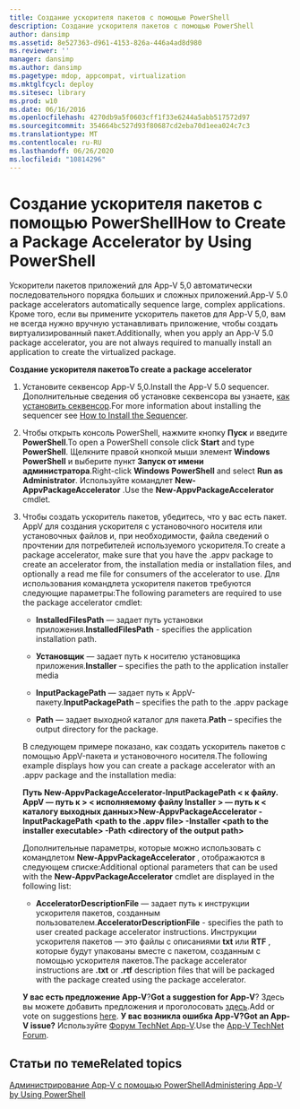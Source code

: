 ```yaml
---
title: Создание ускорителя пакетов с помощью PowerShell
description: Создание ускорителя пакетов с помощью PowerShell
author: dansimp
ms.assetid: 8e527363-d961-4153-826a-446a4ad8d980
ms.reviewer: ''
manager: dansimp
ms.author: dansimp
ms.pagetype: mdop, appcompat, virtualization
ms.mktglfcycl: deploy
ms.sitesec: library
ms.prod: w10
ms.date: 06/16/2016
ms.openlocfilehash: 4270db9a5f0603cff1f33e6244a5abb517572d97
ms.sourcegitcommit: 354664bc527d93f80687cd2eba70d1eea024c7c3
ms.translationtype: MT
ms.contentlocale: ru-RU
ms.lasthandoff: 06/26/2020
ms.locfileid: "10814296"
---
```

# <span data-ttu-id="4b232-103">Создание ускорителя пакетов с помощью PowerShell</span><span class="sxs-lookup"><span data-stu-id="4b232-103">How to Create a Package Accelerator by Using PowerShell</span></span>


<span data-ttu-id="4b232-104">Ускорители пакетов приложений для App-V 5,0 автоматически последовательного порядка больших и сложных приложений.</span><span class="sxs-lookup"><span data-stu-id="4b232-104">App-V 5.0 package accelerators automatically sequence large, complex applications.</span></span> <span data-ttu-id="4b232-105">Кроме того, если вы примените ускоритель пакетов для App-V 5,0, вам не всегда нужно вручную устанавливать приложение, чтобы создать виртуализированный пакет.</span><span class="sxs-lookup"><span data-stu-id="4b232-105">Additionally, when you apply an App-V 5.0 package accelerator, you are not always required to manually install an application to create the virtualized package.</span></span>

**<span data-ttu-id="4b232-106">Создание ускорителя пакетов</span><span class="sxs-lookup"><span data-stu-id="4b232-106">To create a package accelerator</span></span>**

1.  <span data-ttu-id="4b232-107">Установите секвенсор App-V 5,0.</span><span class="sxs-lookup"><span data-stu-id="4b232-107">Install the App-V 5.0 sequencer.</span></span> <span data-ttu-id="4b232-108">Дополнительные сведения об установке секвенсора вы узнаете, [как установить секвенсор](how-to-install-the-sequencer-beta-gb18030.md).</span><span class="sxs-lookup"><span data-stu-id="4b232-108">For more information about installing the sequencer see [How to Install the Sequencer](how-to-install-the-sequencer-beta-gb18030.md).</span></span>

2.  <span data-ttu-id="4b232-109">Чтобы открыть консоль PowerShell, нажмите кнопку **Пуск** и введите **PowerShell**.</span><span class="sxs-lookup"><span data-stu-id="4b232-109">To open a PowerShell console click **Start** and type **PowerShell**.</span></span> <span data-ttu-id="4b232-110">Щелкните правой кнопкой мыши элемент **Windows PowerShell** и выберите пункт **Запуск от имени администратора**.</span><span class="sxs-lookup"><span data-stu-id="4b232-110">Right-click **Windows PowerShell** and select **Run as Administrator**.</span></span> <span data-ttu-id="4b232-111">Используйте командлет **New-AppvPackageAccelerator** .</span><span class="sxs-lookup"><span data-stu-id="4b232-111">Use the **New-AppvPackageAccelerator** cmdlet.</span></span>

3.  <span data-ttu-id="4b232-112">Чтобы создать ускоритель пакетов, убедитесь, что у вас есть пакет. AppV для создания ускорителя с установочного носителя или установочных файлов и, при необходимости, файла сведений о прочтении для потребителей используемого ускорителя.</span><span class="sxs-lookup"><span data-stu-id="4b232-112">To create a package accelerator, make sure that you have the .appv package to create an accelerator from, the installation media or installation files, and optionally a read me file for consumers of the accelerator to use.</span></span> <span data-ttu-id="4b232-113">Для использования командлета ускорителя пакетов требуются следующие параметры:</span><span class="sxs-lookup"><span data-stu-id="4b232-113">The following parameters are required to use the package accelerator cmdlet:</span></span>

    -   <span data-ttu-id="4b232-114">**InstalledFilesPath** — задает путь установки приложения.</span><span class="sxs-lookup"><span data-stu-id="4b232-114">**InstalledFilesPath** - specifies the application installation path.</span></span>

    -   <span data-ttu-id="4b232-115">**Установщик** — задает путь к носителю установщика приложения.</span><span class="sxs-lookup"><span data-stu-id="4b232-115">**Installer** – specifies the path to the application installer media</span></span>

    -   <span data-ttu-id="4b232-116">**InputPackagePath** — задает путь к AppV-пакету.</span><span class="sxs-lookup"><span data-stu-id="4b232-116">**InputPackagePath** – specifies the path to the .appv package</span></span>

    -   <span data-ttu-id="4b232-117">**Path** — задает выходной каталог для пакета.</span><span class="sxs-lookup"><span data-stu-id="4b232-117">**Path** – specifies the output directory for the package.</span></span>

    <span data-ttu-id="4b232-118">В следующем примере показано, как создать ускоритель пакетов с помощью AppV-пакета и установочного носителя.</span><span class="sxs-lookup"><span data-stu-id="4b232-118">The following example displays how you can create a package accelerator with an .appv package and the installation media:</span></span>

    **<span data-ttu-id="4b232-119">Путь New-AppvPackageAccelerator-InputPackagePath &lt; к файлу. AppV — путь к &gt; &lt; исполняемому файлу Installer &gt; — путь к &lt; каталогу выходных данных&gt;</span><span class="sxs-lookup"><span data-stu-id="4b232-119">New-AppvPackageAccelerator -InputPackagePath &lt;path to the .appv file&gt; -Installer &lt;path to the installer executable&gt; -Path &lt;directory of the output path&gt;</span></span>**

    <span data-ttu-id="4b232-120">Дополнительные параметры, которые можно использовать с командлетом **New-AppvPackageAccelerator** , отображаются в следующем списке:</span><span class="sxs-lookup"><span data-stu-id="4b232-120">Additional optional parameters that can be used with the **New-AppvPackageAccelerator** cmdlet are displayed in the following list:</span></span>

    -   <span data-ttu-id="4b232-121">**AcceleratorDescriptionFile** — задает путь к инструкции ускорителя пакетов, созданным пользователем.</span><span class="sxs-lookup"><span data-stu-id="4b232-121">**AcceleratorDescriptionFile** - specifies the path to user created package accelerator instructions.</span></span> <span data-ttu-id="4b232-122">Инструкции ускорителя пакетов — это файлы с описаниями **txt** или **RTF** , которые будут упакованы вместе с пакетом, созданным с помощью ускорителя пакетов.</span><span class="sxs-lookup"><span data-stu-id="4b232-122">The package accelerator instructions are **.txt** or **.rtf** description files that will be packaged with the package created using the package accelerator.</span></span>

    <span data-ttu-id="4b232-123">**У вас есть предложение App-V**?</span><span class="sxs-lookup"><span data-stu-id="4b232-123">**Got a suggestion for App-V**?</span></span> <span data-ttu-id="4b232-124">Здесь вы можете добавить предложения и проголосовать [здесь](http://appv.uservoice.com/forums/280448-microsoft-application-virtualization).</span><span class="sxs-lookup"><span data-stu-id="4b232-124">Add or vote on suggestions [here](http://appv.uservoice.com/forums/280448-microsoft-application-virtualization).</span></span> **<span data-ttu-id="4b232-125">У вас возникла ошибка App-V?</span><span class="sxs-lookup"><span data-stu-id="4b232-125">Got an App-V issue?</span></span>** <span data-ttu-id="4b232-126">Используйте [Форум TechNet App-V](https://social.technet.microsoft.com/Forums/home?forum=mdopappv).</span><span class="sxs-lookup"><span data-stu-id="4b232-126">Use the [App-V TechNet Forum](https://social.technet.microsoft.com/Forums/home?forum=mdopappv).</span></span>

## <span data-ttu-id="4b232-127">Статьи по теме</span><span class="sxs-lookup"><span data-stu-id="4b232-127">Related topics</span></span>


[<span data-ttu-id="4b232-128">Администрирование App-V с помощью PowerShell</span><span class="sxs-lookup"><span data-stu-id="4b232-128">Administering App-V by Using PowerShell</span></span>](administering-app-v-by-using-powershell.md)

 

 





